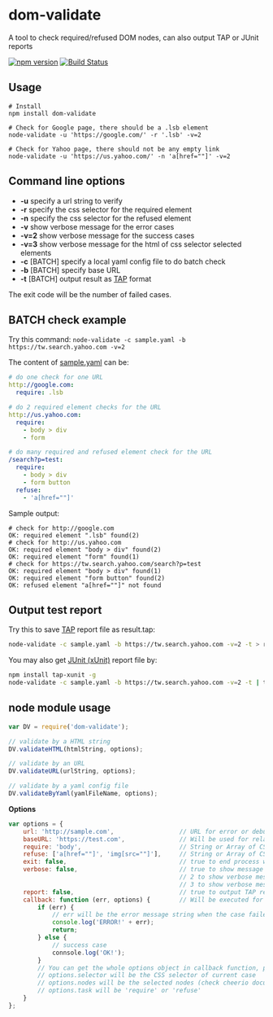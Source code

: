 # dom-validate

A tool to check required/refused DOM nodes, can also output TAP or JUnit reports

[![npm version](https://img.shields.io/npm/v/dom-validate.svg)](https://www.npmjs.org/package/dom-validate) [![Build Status](https://travis-ci.org/zordius/dom-validate.svg?branch=master)](https://travis-ci.org/zordius/dom-validate)

## Usage

```shell
# Install
npm install dom-validate

# Check for Google page, there should be a .lsb element
node-validate -u 'https://google.com/' -r '.lsb' -v=2

# Check for Yahoo page, there should not be any empty link
node-validate -u 'https://us.yahoo.com/' -n 'a[href=""]' -v=2
```

## Command line options
* **-u** specify a url string to verify
* **-r** specify the css selector for the required element
* **-n** specify the css selector for the refused element
* **-v** show verbose message for the error cases
* **-v=2** show verbose message for the success cases
* **-v=3** show verbose message for the html of css selector selected elements
* **-c** [BATCH] specify a local yaml config file to do batch check
* **-b** [BATCH] specify base URL
* **-t** [BATCH] output result as <a href="https://testanything.org/">TAP</a> format

The exit code will be the number of failed cases.

## BATCH check example

Try this command: `node-validate -c sample.yaml -b https://tw.search.yahoo.com -v=2`

The content of <a href="sample.yaml">sample.yaml</a> can be:
```yaml
# do one check for one URL
http://google.com:
  require: .lsb

# do 2 required element checks for the URL
http://us.yahoo.com:
  require:
    - body > div
    - form

# do many required and refused element check for the URL
/search?p=test:
  require:
    - body > div
    - form button
  refuse:
    - 'a[href=""]'
```

Sample output:
```
# check for http://google.com
OK: required element ".lsb" found(2)
# check for http://us.yahoo.com
OK: required element "body > div" found(2)
OK: required element "form" found(1)
# check for https://tw.search.yahoo.com/search?p=test
OK: required element "body > div" found(1)
OK: required element "form button" found(2)
OK: refused element "a[href=""]" not found
```

## Output test report

Try this to save <a href="https://testanything.org/">TAP</a> report file as result.tap:
```sh
node-validate -c sample.yaml -b https://tw.search.yahoo.com -v=2 -t > result.tap
```

You may also get <a href="http://junit.org/">JUnit (xUnit)</a> report file by:
```sh
npm install tap-xunit -g
node-validate -c sample.yaml -b https://tw.search.yahoo.com -v=2 -t | tap-xunit > junit-result.xml
```

## node module usage

```javascript
var DV = require('dom-validate');

// validate by a HTML string
DV.validateHTML(htmlString, options);

// validate by an URL
DV.validateURL(urlString, options);

// validate by a yaml config file
DV.validateByYaml(yamlFileName, options);
```

**Options**
```javascript
var options = {
    url: 'http://sample.com',                  // URL for error or debug message
    baseURL: 'https://test.com',               // Will be used for relative URL when call .validateByYaml()
    require: 'body',                           // String or Array of CSS selector to check
    refuse: ['a[href=""]', 'img[src=""]'],     // String or Array of CSS selector to check
    exit: false,                               // true to end process when test done, the exit code will be number of failed case
    verbose: false,                            // true to show message for success cases
                                               // 2 to show verbose message for the success cases
                                               // 3 to show verbose message for the html of css selector selected elements
    report: false,                             // true to output TAP report
    callback: function (err, options) {        // Will be executed for every cases
        if (err) {
            // err will be the error message string when the case failed
            console.log('ERROR!' + err);
            return;
        } else {
            // success case
            connsole.log('OK!');
        }
        // You can get the whole options object in callback function, plus:
        // options.selector will be the CSS selector of current case
        // options.nodes will be the selected nodes (check cheerio document)
        // options.task will be 'require' or 'refuse'
    }
};
